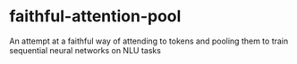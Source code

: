 # faithful-attention-pool
An attempt at a faithful way of attending to tokens and pooling them to train sequential neural networks on NLU tasks